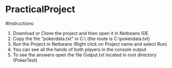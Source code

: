 # PracticalProject
#Instructions:
1) Download or Clone  the project and then open it in Netbeans IDE
2) Copy the file "pokerdata.txt" in C:\ (the route is C:\pokerdata.txt)
3) Run the Project in Netbeans (Right click on Project name and select Run)
4) You can see all the hands of both players in the console output
5) To see the answers open the file Output.txt located in root directory (PokerTest)


